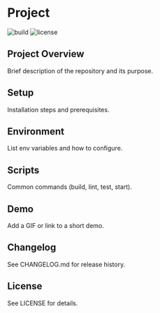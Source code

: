 # Project

![build](https://github.com/No-Gas-Labs/Store/actions/workflows/ci.yml/badge.svg) ![license](https://img.shields.io/github/license/No-Gas-Labs/Store.svg)

## Project Overview
Brief description of the repository and its purpose.

## Setup
Installation steps and prerequisites.

## Environment
List env variables and how to configure.

## Scripts
Common commands (build, lint, test, start).

## Demo
Add a GIF or link to a short demo.

## Changelog
See CHANGELOG.md for release history.

## License
See LICENSE for details.